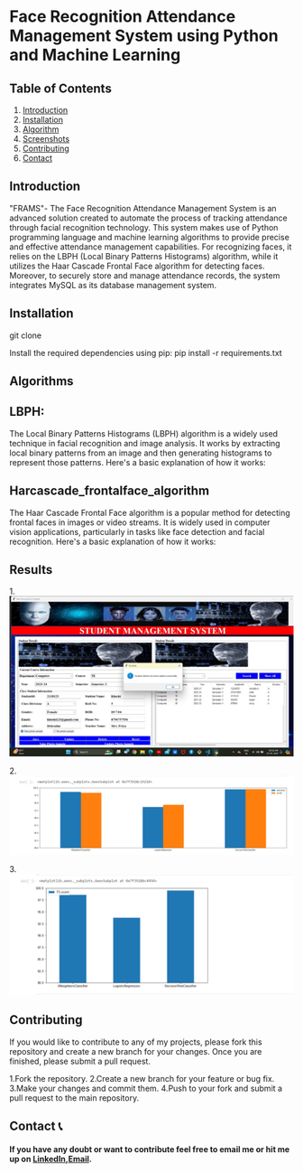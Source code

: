 # Face Recognition Attendance Management System using Python and Machine Learning

## Table of Contents
1. [Introduction](#introduction)
2. [Installation](#installation)
3. [Algorithm](#algorithms)
4. [Screenshots](#screenshots)
5. [Contributing](#contributing)
6. [Contact](#contact)

## Introduction
"FRAMS"- 
The Face Recognition Attendance Management System is an advanced solution created to automate the process of tracking attendance through facial recognition technology. This system makes use of Python programming language and machine learning algorithms to provide precise and effective attendance management capabilities. For recognizing faces, it relies on the LBPH (Local Binary Patterns Histograms) algorithm, while it utilizes the Haar Cascade Frontal Face algorithm for detecting faces. Moreover, to securely store and manage attendance records, the system integrates MySQL as its database management system.

## Installation
git clone 

Install the required dependencies using pip:
pip install -r requirements.txt


## Algorithms

## LBPH: 
The Local Binary Patterns Histograms (LBPH) algorithm is a widely used technique in facial recognition and image analysis. It works by extracting local binary patterns from an image and then generating histograms to represent those patterns. Here's a basic explanation of how it works:

## Harcascade_frontalface_algorithm
The Haar Cascade Frontal Face algorithm is a popular method for detecting frontal faces in images or video streams. It is widely used in computer vision applications, particularly in tasks like face detection and facial recognition. Here's a basic explanation of how it works:


## Results
1.![Screenshot 2023-11-07 091132](https://github.com/Kopal05/Face-Recognition/blob/main/assets/Sshots/IMG-20240507-WA0008.jpg)


2.![Screenshot 2023-11-07 091156](https://github.com/Kopal05/IDS/blob/main/Main/assets/Screenshot%20(206).png)


3.![Screenshot 2023-11-07 091209](https://github.com/Kopal05/IDS/blob/main/Main/assets/Screenshot%20(207).png)







## Contributing
If you would like to contribute to any of my projects, please fork this repository and create a new branch for your changes. Once you are finished, please submit a pull request.

1.Fork the repository.
2.Create a new branch for your feature or bug fix.
3.Make your changes and commit them.
4.Push to your fork and submit a pull request to the main repository.

## Contact 📞

#### If you have any doubt or want to contribute feel free to email me or hit me up on [LinkedIn](https://www.linkedin.com/in/kopal-pareek-114bb424b/),[Email](pareekkopal41@gmail.com).


